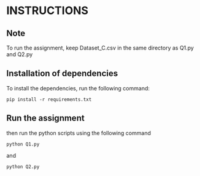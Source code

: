 # INSTRUCTIONS

## Note

To run the assignment, keep Dataset_C.csv in the same directory as Q1.py and Q2.py

## Installation of dependencies

To install the dependencies, run the following command:

`pip install -r requirements.txt`

## Run the assignment

then run the python scripts using the following command

`python Q1.py`

and

`python Q2.py`
